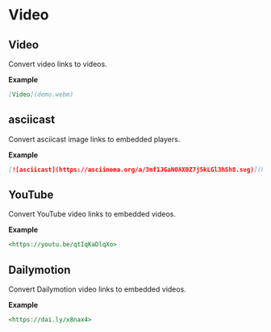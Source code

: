# Video

## Video

Convert video links to videos.

**Example**

``` markdown
[Video](demo.webm)
```

## asciicast

Convert asciicast image links to embedded players.

**Example**

``` markdown
[![asciicast](https://asciinema.org/a/3mf1JGaN0AX0Z7j5kLGl3hSh8.svg)](https://asciinema.org/a/3mf1JGaN0AX0Z7j5kLGl3hSh8)
```

## YouTube

Convert YouTube video links to embedded videos.

**Example**

``` markdown
<https://youtu.be/qtIqKaDlqXo>
```

## Dailymotion

Convert Dailymotion video links to embedded videos.

**Example**

``` markdown
<https://dai.ly/x8nax4>
```
